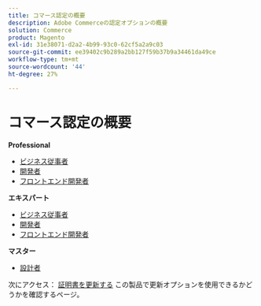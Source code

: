 ```yaml
---
title: コマース認定の概要
description: Adobe Commerceの認定オプションの概要
solution: Commerce
product: Magento
exl-id: 31e38071-d2a2-4b99-93c0-62cf5a2a9c03
source-git-commit: ee39402c9b289a2bb127f59b37b9a34461da49ce
workflow-type: tm+mt
source-wordcount: '44'
ht-degree: 27%

---
```


# コマース認定の概要

**Professional**

* [ビジネス従事者](/help/certifications/ac/ac-p-business.md) <!--AD0-E712-->
* [開発者](/help/certifications/ac/ac-p-developer.md) <!--AD0-E717-->
* [フロントエンド開発者](/help/certifications/ac/ac-p-fedeveloper.md) <!--AD0-E719-->

**エキスパート**

* [ビジネス従事者](/help/certifications/ac/ac-e-business.md) <!--AD0-E708-->
* [開発者](/help/certifications/ac/ac-e-developer.md) <!--AD0-E716-->
* [フロントエンド開発者](/help/certifications/ac/ac-e-fedeveloper.md) <!--AD0-E710-->

**マスター**

* [設計者](/help/certifications/ac/ac-m-architect.md) <!--AD0-E718-->

次にアクセス： [証明書を更新する](/help/certifications/renew.md) この製品で更新オプションを使用できるかどうかを確認するページ。
